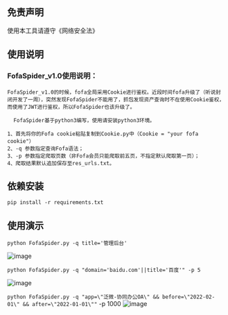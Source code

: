 ## 免责声明
使用本工具请遵守《网络安全法》

## 使用说明
### FofaSpider_v1.0使用说明：
    FofaSpider_v1.0的时候，fofa全局采用Cookie进行鉴权。近段时间fofa升级了（听说封闭开发了一周），突然发现FofaSpider不能用了，抓包发现资产查询时不在使用Cookie鉴权，而使用了JWT进行鉴权，所以FofaSpider也该升级了。
```
  FofaSpider基于python3编写，使用请安装python3环境。
  
1、首先将你的Fofa cookie粘贴复制到Cookie.py中（Cookie = "your fofa cookie"）
2、-q 参数指定查询Fofa语法；
3、-p 参数指定爬取页数（非Fofa会员只能爬取前五页，不指定默认爬取第一页）；
4、爬取结果默认追加保存至res_urls.txt。
```

## 依赖安装
`pip install -r requirements.txt`


## 使用演示

`python FofaSpider.py -q title='管理后台'`

![image](https://user-images.githubusercontent.com/43526141/140609676-cfe59554-96be-4101-b322-f9c96258c388.png)


`python FofaSpider.py -q "domain='baidu.com'||title='百度'" -p 5`

![image](https://user-images.githubusercontent.com/43526141/140609708-e3aa0789-c335-4480-bdac-72f46a41ef43.png)

`python FofaSpider.py -q "app=\"泛微-协同办公OA\" && before=\"2022-02-01\" && after=\"2022-01-01\""` -p 1000
![image](https://user-images.githubusercontent.com/43526141/153793194-f08bdbd5-3a63-4db6-8a04-122e3f69f7a3.png)
